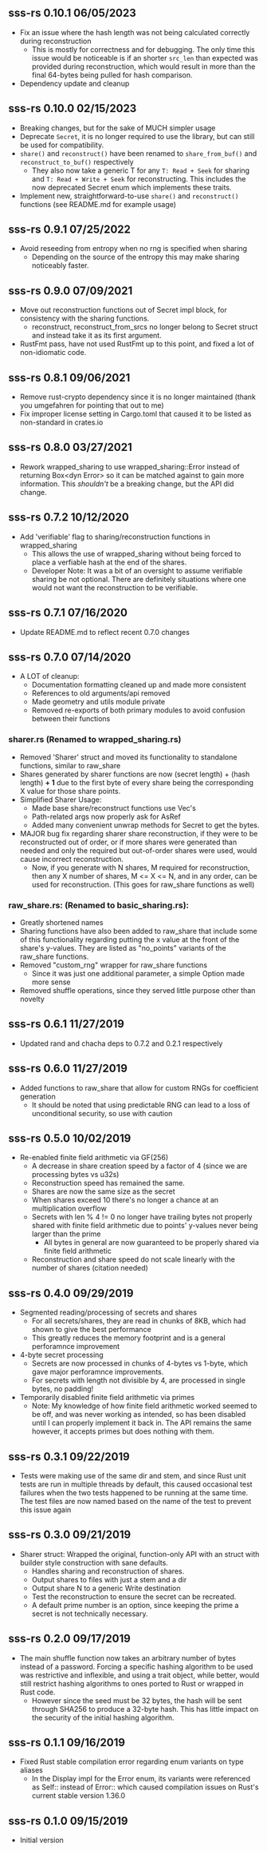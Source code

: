 ## sss-rs 0.10.1 06/05/2023
 - Fix an issue where the hash length was not being calculated correctly during reconstruction
   - This is mostly for correctness and for debugging. The only time this issue would be noticeable is if 
     an shorter `src_len` than expected was provided during reconstruction, which would result in more than
     the final 64-bytes being pulled for hash comparison. 
 - Dependency update and cleanup


## sss-rs 0.10.0 02/15/2023
 - Breaking changes, but for the sake of MUCH simpler usage
 - Deprecate `Secret`, it is no longer required to use the library, but can still be used for compatibility.
 - `share()` and `reconstruct()` have been renamed to `share_from_buf()` and `reconstruct_to_buf()` respectively
    - They also now take a generic T for any `T: Read + Seek` for sharing and `T: Read + Write + Seek` for reconstructing. This
      includes the now deprecated Secret enum which implements these traits.
 - Implement new, straightforward-to-use `share()` and `reconstruct()` functions (see README.md for example usage)

## sss-rs 0.9.1 07/25/2022
 - Avoid reseeding from entropy when no rng is specified when sharing
    - Depending on the source of the entropy this may make sharing 
	  noticeably faster.

## sss-rs 0.9.0 07/09/2021
 - Move out reconstruction functions out of Secret impl block, for consistency with the sharing 
   functions.
   	- reconstruct, reconstruct_from_srcs no longer belong to Secret struct and instead take
	  it as its first argument.
 - RustFmt pass, have not used RustFmt up to this point, and fixed a lot of non-idiomatic code.

## sss-rs 0.8.1 09/06/2021
 - Remove rust-crypto dependency since it is no longer maintained (thank you umgefahren for pointing that out to me)
 - Fix improper license setting in Cargo.toml that caused it to be listed as non-standard in crates.io

## sss-rs 0.8.0 03/27/2021
 - Rework wrapped_sharing to use wrapped_sharing::Error instead of returning Box\<dyn Error> 
   so it can be matched against to gain more information. This *shouldn't* be a breaking change, 
   but the API did change. 

## sss-rs 0.7.2 10/12/2020
 - Add 'verifiable' flag to sharing/reconstruction functions in wrapped_sharing
 	- This allows the use of wrapped_sharing without being forced to place a verfiable hash at
	  the end of the shares.
	- Developer Note: It was a bit of an oversight to assume verifiable sharing be not optional.
	  There are definitely situations where one would not want the reconstruction to be verifiable.

## sss-rs 0.7.1 07/16/2020
 - Update README.md to reflect recent 0.7.0 changes


## sss-rs 0.7.0 07/14/2020
 - A LOT of cleanup:
 	- Documentation formatting cleaned up and made more consistent
	- References to old arguments/api removed
	- Made geometry and utils module private
	- Removed re-exports of both primary modules to avoid confusion between their functions
### sharer.rs **(Renamed to wrapped_sharing.rs)**
 - Removed 'Sharer' struct and moved its functionality to standalone functions, similar to raw_share
 - Shares generated by sharer functions are now (secret length) + (hash length) **+ 1** due to the 
   first byte of every share being the corresponding X value for those share points.
 - Simplified Sharer Usage:
	- Made base share/reconstruct functions use Vec's
	- Path-related args now properly ask for AsRef<Path>
	- Added many convenient unwrap methods for Secret to get the bytes.
 - MAJOR bug fix regarding sharer share reconstruction, if they were to be reconstructed out of order,
   or if more shares were generated than needed and only the required but out-of-order shares were 
   used, would cause incorrect reconstruction.
   	- Now, if you generate with N shares, M required for reconstruction, then any X number of shares, 
	  M <= X <= N, and in any order, can be used for reconstruction. (This goes for raw_share functions
	  as well)
### raw_share.rs: **(Renamed to basic_sharing.rs)**:
 - Greatly shortened names
 - Sharing functions have also been added to raw_share that include some of this functionality 
   regarding putting the x value at the front of the share's y-values. They are listed as 
   "no_points" variants of the raw_share functions.
 - Removed "custom_rng" wrapper for raw_share functions
	- Since it was just one additional parameter, a simple Option made more sense
 - Removed shuffle operations, since they served little purpose other than novelty


## sss-rs 0.6.1 11/27/2019
 - Updated rand and chacha deps to 0.7.2 and 0.2.1 respectively


## sss-rs 0.6.0 11/27/2019
 - Added functions to raw_share that allow for custom RNGs for coefficient generation
 	- It should be noted that using predictable RNG can lead to a loss of unconditional security,
		so use with caution

## sss-rs 0.5.0 10/02/2019
 - Re-enabled finite field arithmetic via GF(256)
 	- A decrease in share creation speed by a factor of 4 (since we are processing bytes vs u32s)
	- Reconstruction speed has remained the same.
 	- Shares are now the same size as the secret
	- When shares exceed 10 there's no longer a chance at an multiplication overflow
	- Secrets with len % 4 != 0 no longer have trailing bytes not properly shared with finite field 
		arithmetic due to points' y-values never being larger than the prime
		- All bytes in general are now guaranteed to be properly shared via finite field arithmetic
	- Reconstruction and share speed do not scale linearly with the number of shares (citation needed)

## sss-rs 0.4.0 09/29/2019
 - Segmented reading/processing of secrets and shares
	- For all secrets/shares, they are read in chunks of 8KB, which had shown to give the best 
	 performance
 	- This greatly reduces the memory footprint and is a general perforamnce improvement
 - 4-byte secret processing
 	- Secrets are now processed in chunks of 4-bytes vs 1-byte, which gave major perforamnce 
	  improvements.
	- For secrets with length not divisible by 4, are processed in single bytes, no padding!
 - Temporarily disabled finite field arithmetic via primes
 	- Note: My knowledge of how finite field arithmetic worked seemed to be off, and was never 
	working as intended, so has been disabled until I can properly implement it back in. The API
	remains the same however, it accepts primes but does nothing with them.

## sss-rs 0.3.1 09/22/2019
 - Tests were making use of the same dir and stem, and since Rust unit tests are run in multiple threads by default, this caused occasional test failures when the two tests happened to be running at the same time. The test files are now named based on the name of the test to prevent this issue again

## sss-rs 0.3.0 09/21/2019
 - Sharer struct: Wrapped the original, function-only API with an struct with builder style construction with sane defaults.
 	- Handles sharing and reconstruction of shares. 
	- Output shares to files with just a stem and a dir
	- Output share N to a generic Write destination
	- Test the reconstruction to ensure the secret can be recreated.
 	- A default prime number is an option, since keeping the prime a secret is not technically necessary.
	
## sss-rs 0.2.0 09/17/2019
 - The main shuffle function now takes an arbitrary number of bytes instead of a password. Forcing a 
 specific hashing algorithm to be used was restrictive and inflexible, and using a trait object, while 
 better, would still restrict hashing algorithms to ones ported to Rust or wrapped in Rust code. 
 	- However since the seed must be 32 bytes, the hash will be sent through SHA256 to produce a 
	32-byte hash. This has little impact on the security of the initial hashing algorithm.

## sss-rs 0.1.1 09/16/2019
 - Fixed Rust stable compilation error regarding enum variants on type aliases
 	- In the Display impl for the Error enum, its variants were referenced as Self:: instead of Error::
	  which caused compilation issues on Rust's current stable version 1.36.0


## sss-rs 0.1.0 09/15/2019
 - Initial version 

